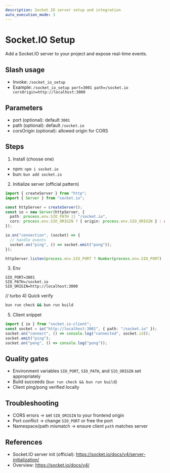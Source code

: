 ```yaml
---
description: Socket.IO server setup and integration
auto_execution_mode: 3
---
```


# Socket.IO Setup

Add a Socket.IO server to your project and expose real-time events.

## Slash usage
- Invoke: `/socket_io_setup`
- Example: `/socket_io_setup port=3001 path=/socket.io corsOrigin=http://localhost:3000`

## Parameters
- port (optional): default `3001`
- path (optional): default `/socket.io`
- corsOrigin (optional): allowed origin for CORS

## Steps
1) Install (choose one)
- npm: `npm i socket.io`
- bun: `bun add socket.io`

2) Initialize server (official pattern)
```ts
import { createServer } from "http";
import { Server } from "socket.io";

const httpServer = createServer();
const io = new Server(httpServer, {
  path: process.env.SIO_PATH || "/socket.io",
  cors: process.env.SIO_ORIGIN ? { origin: process.env.SIO_ORIGIN } : undefined,
});

io.on("connection", (socket) => {
  // handle events
  socket.on("ping", () => socket.emit("pong"));
});

httpServer.listen(process.env.SIO_PORT ? Number(process.env.SIO_PORT) : 3001);
```

3) Env
```
SIO_PORT=3001
SIO_PATH=/socket.io
SIO_ORIGIN=http://localhost:3000
```

// turbo
4) Quick verify
```bash
bun run check && bun run build
```

5) Client snippet
```ts
import { io } from "socket.io-client";
const socket = io("http://localhost:3001", { path: "/socket.io" });
socket.on("connect", () => console.log("connected", socket.id));
socket.emit("ping");
socket.on("pong", () => console.log("pong"));
```

## Quality gates
- Environment variables `SIO_PORT`, `SIO_PATH`, and `SIO_ORIGIN` set appropriately
- Build succeeds (`bun run check && bun run build`)
- Client ping/pong verified locally

## Troubleshooting
- CORS errors → set `SIO_ORIGIN` to your frontend origin
- Port conflict → change `SIO_PORT` or free the port
- Namespace/path mismatch → ensure client `path` matches server

## References
- Socket.IO server init (official): https://socket.io/docs/v4/server-initialization/
- Overview: https://socket.io/docs/v4/
